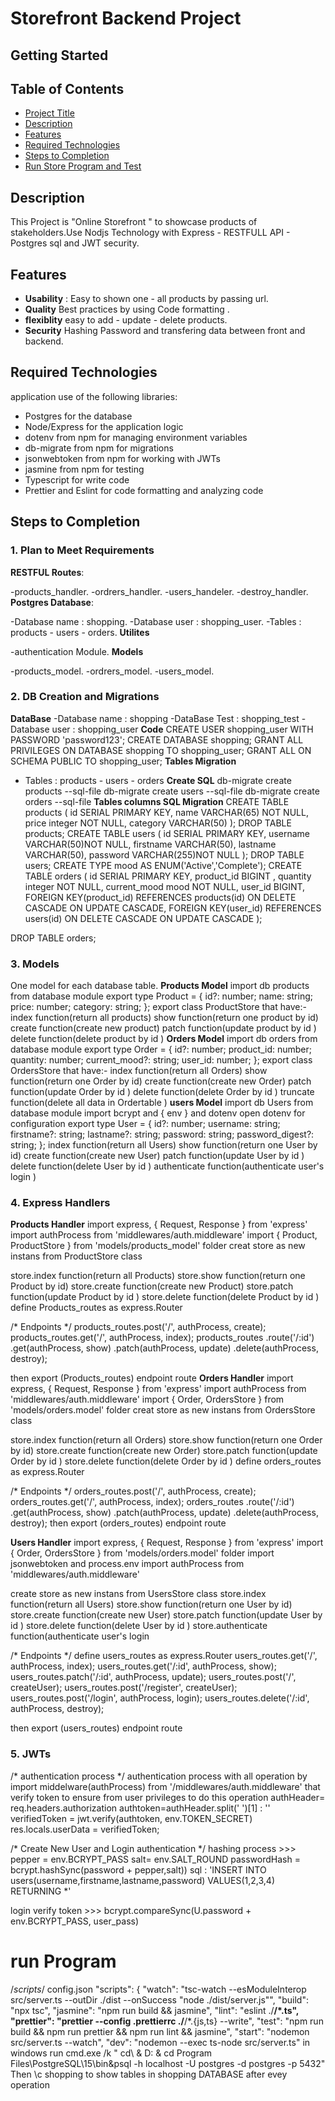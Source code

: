# Storefront Backend Project

## Getting Started

## Table of Contents

- [Project Title](#Storefront-Backend-Project)
- [Description](#Description)
- [Features](#Features)
- [Required Technologies](#Required-Technologies)
- [Steps to Completion](#Steps-to-Completion)
- [Run Store Program and Test](#run-Program)


## Description

This Project is "Online Storefront " to showcase products of stakeholders.Use Nodjs Technology with Express - RESTFULL API - Postgres sql and JWT security.

## Features

- **Usability** :
  Easy to shown one - all products by passing url.
- **Quality**
  Best practices by using Code formatting .
- **flexiblity**
  easy to add - update - delete products.
- **Security**
  Hashing Password and transfering data between front and backend.

## Required Technologies

application use of the following libraries:

- Postgres for the database
- Node/Express for the application logic
- dotenv from npm for managing environment variables
- db-migrate from npm for migrations
- jsonwebtoken from npm for working with JWTs
- jasmine from npm for testing
- Typescript for write code
- Prettier and Eslint for code formatting and analyzing code

## Steps to Completion

### 1. Plan to Meet Requirements

**RESTFUL Routes**:

-products_handler.
-ordrers_handler.
-users_handeler.
-destroy_handler.
**Postgres Database**:

-Database name : shopping.
-Database user : shopping_user.
-Tables : products - users - orders.
**Utilites**

-authentication Module.
**Models**

-products_model.
-ordrers_model.
-users_model.

### 2. DB Creation and Migrations

**DataBase**
-Database name : shopping
-DataBase Test : shopping_test
-Database user : shopping_user
**Code**
CREATE USER shopping_user WITH PASSWORD 'password123';
CREATE DATABASE shopping;
GRANT ALL PRIVILEGES ON DATABASE shopping TO shopping_user;
GRANT ALL ON SCHEMA PUBLIC TO shopping_user;
**Tables Migration**

- Tables : products - users - orders
  **Create SQL**
  db-migrate create products --sql-file
  db-migrate create users --sql-file
  db-migrate create orders --sql-file
  **Tables columns SQL Migration**
  CREATE TABLE products (
  id SERIAL PRIMARY KEY,
  name VARCHAR(65) NOT NULL,
  price integer NOT NULL,
  category VARCHAR(50)
  );
  DROP TABLE products;
  CREATE TABLE users (
  id SERIAL PRIMARY KEY,
  username VARCHAR(50)NOT NULL,
  firstname VARCHAR(50),
  lastname VARCHAR(50),
  password VARCHAR(255)NOT NULL
  );
  DROP TABLE users;
  CREATE TYPE mood AS ENUM('Active','Complete');
  CREATE TABLE orders (
  id SERIAL PRIMARY KEY,
  product_id BIGINT ,
  quantity integer NOT NULL,
  current_mood mood NOT NULL,
  user_id BIGINT,
  FOREIGN KEY(product_id) REFERENCES products(id) ON DELETE CASCADE ON UPDATE CASCADE,
  FOREIGN KEY(user_id) REFERENCES users(id) ON DELETE CASCADE ON UPDATE CASCADE
  );

DROP TABLE orders;

### 3. Models

One model for each database table.
**Products Model**
import db products from database module
export type Product = {
  id?: number;
  name: string;
  price: number;
  category: string;
};
export class ProductStore that have:-
index function(return all products)
show function(return one product by id)
create function(create new product)
patch function(update product by id )
delete function(delete product by id )
**Orders Model**
import db orders from database module
export type Order = {
  id?: number;
  product_id: number;
  quantity: number;
  current_mood?: string;
  user_id: number;
};
export class OrdersStore that have:-
index function(return all Orders)
show function(return one Order by id)
create function(create new Order)
patch function(update Order by id )
delete function(delete Order by id )
truncate function(delete all data in Ordertable )
**users Model**
import db Users from database module
import bcrypt and { env } and dotenv
open dotenv for configuration
export type User = {
  id?: number;
  username: string;
  firstname?: string;
  lastname?: string;
  password: string;
  password_digest?: string;
};
index function(return all Users)
show function(return one User by id)
create function(create new User)
patch function(update User by id )
delete function(delete User by id )
authenticate function(authenticate user's login )

### 4. Express Handlers
**Products Handler**
import express, { Request, Response } from 'express'
import authProcess from 'middlewares/auth.middleware'
import { Product, ProductStore } from 'models/products_model' folder
creat store as new instans from ProductStore class

store.index function(return all Products)
store.show function(return one Product by id)
store.create function(create new Product)
store.patch function(update Product by id )
store.delete function(delete Product by id )
define Products_routes as  express.Router

/* Endpoints */
products_routes.post('/', authProcess, create);
products_routes.get('/', authProcess, index);
products_routes
  .route('/:id')
  .get(authProcess, show)
  .patch(authProcess, update)
  .delete(authProcess, destroy);

then export (Products_routes) endpoint route
**Orders Handler**
import express, { Request, Response } from 'express'
import authProcess from 'middlewares/auth.middleware'
import { Order, OrdersStore } from 'models/orders.model' folder
creat store as new instans from OrdersStore class

store.index function(return all Orders)
store.show function(return one Order by id)
store.create function(create new Order)
store.patch function(update Order by id )
store.delete function(delete Order by id )
define orders_routes as  express.Router

/* Endpoints */
orders_routes.post('/', authProcess, create);
orders_routes.get('/', authProcess, index);
orders_routes
  .route('/:id')
  .get(authProcess, show)
  .patch(authProcess, update)
  .delete(authProcess, destroy);
then export (orders_routes) endpoint route

**Users Handler**
import express, { Request, Response } from 'express'
import { Order, OrdersStore } from 'models/orders.model' folder
import jsonwebtoken and process.env 
import authProcess from 'middlewares/auth.middleware'

create store as new instans from UsersStore class
store.index function(return all Users)
store.show function(return one User by id)
store.create function(create new User)
store.patch function(update User by id )
store.delete function(delete User by id )
store.authenticate function(authenticate user's login 

/* Endpoints */
define users_routes as  express.Router
users_routes.get('/', authProcess, index);
users_routes.get('/:id', authProcess, show);
users_routes.patch('/:id', authProcess, update);
users_routes.post('/', createUser);
users_routes.post('/register', createUser);
users_routes.post('/login', authProcess, login);
users_routes.delete('/:id', authProcess, destroy);

then export (users_routes) endpoint route

### 5. JWTs

/* authentication process */
authentication process with all operation by 
import middelware(authProcess) from '/middlewares/auth.middleware'
that verify token to ensure from user privileges to do this operation 
authHeader= req.headers.authorization
authtoken=authHeader.split(' ')[1] : ''
verifiedToken = jwt.verify(authtoken, env.TOKEN_SECRET)
res.locals.userData = verifiedToken;
  
/* Create New User and Login authentication */
hashing process >>> 
pepper = env.BCRYPT_PASS
salt= env.SALT_ROUND
passwordHash = bcrypt.hashSync(password + pepper,salt))
sql : 'INSERT INTO users(username,firstname,lastname,password) VALUES($1,$2,$3,$4) RETURNING *'

login verify token >>>
bcrypt.compareSync(U.password + env.BCRYPT_PASS, user_pass)

# run Program

/*scripts*/ 
config.json 
"scripts": {
    "watch": "tsc-watch --esModuleInterop src/server.ts --outDir ./dist --onSuccess \"node ./dist/server.js\"",
    "build": "npx tsc",
    "jasmine": "npm run build && jasmine",
    "lint": "eslint ./**/*.ts",
    "prettier": "prettier --config .prettierrc ./**/*.{js,ts} --write",
    "test": "npm run build && npm run prettier && npm run lint && jasmine",
    "start": "nodemon src/server.ts --watch",
    "dev": "nodemon --exec ts-node src/server.ts"
in windows run cmd.exe /k " cd\ & D: & cd Program Files\PostgreSQL\15\bin\&psql -h localhost -U postgres -d postgres -p 5432"
Then \c shopping  to show tables in shopping DATABASE after evey operation
